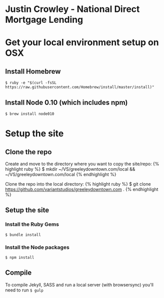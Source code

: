 # Justin Crowley - National Direct Mortgage Lending

# Get your local environment setup on OSX

## Install Homebrew

`$ ruby -e "$(curl -fsSL https://raw.githubusercontent.com/Homebrew/install/master/install)"`

## Install Node 0.10 (which includes npm)

`$ brew install node010`



# Setup the site

## Clone the repo

Create and move to the directory where you want to copy the site/repo:
{% highlight ruby %} $ mkdir ~/VS/greeleydowntown.com/local && ~/VS/greeleydowntown.com/local {% endhighlight %}

Clone the repo into the local directory:
{% highlight ruby %} $ git clone https://github.com/variantstudios/greeleydowntown.com . {% endhighlight %}

## Setup the site

### Install the Ruby Gems
`$ bundle install`

### Install the Node packages
`$ npm install`

## Compile 

To compile Jekyll, SASS and run a local server (with browsersync) you'll need to run `$ gulp`